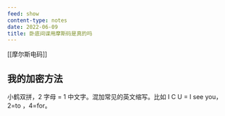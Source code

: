 ```yaml
---
feed: show
content-type: notes
date: 2022-06-09
title: 卧底间谍用摩斯码是真的吗
---
```


[[摩尔斯电码]]

## 我的加密方法

小鹤双拼，2 字母 = 1 中文字。混加常见的英文缩写。比如 I C U = I see you，2=to ，4=for。

